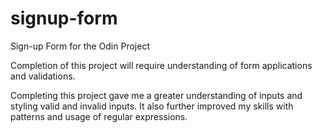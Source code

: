 # signup-form
Sign-up Form for the Odin Project

Completion of this project will require understanding of form applications and validations.

Completing this project gave me a greater understanding of inputs and styling valid and invalid inputs. It also further improved my skills with patterns and usage of regular expressions.


